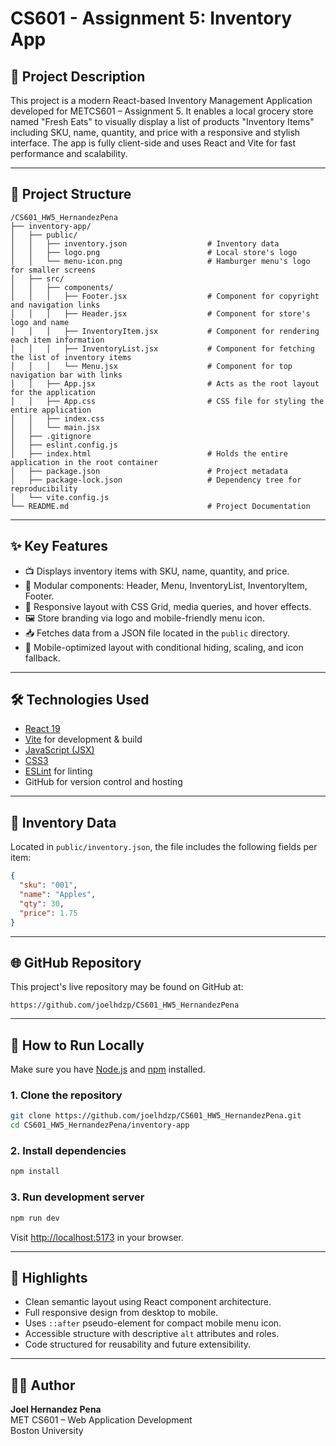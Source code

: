 # CS601 - Assignment 5: Inventory App

## 📄 Project Description
This project is a modern React-based Inventory Management Application developed for METCS601 – Assignment 5. It enables a local grocery store named "Fresh Eats" to visually display a list of products "Inventory Items" including SKU, name, quantity, and price with a responsive and stylish interface. The app is fully client-side and uses React and Vite for fast performance and scalability.

---

## 📁 Project Structure

```
/CS601_HW5_HernandezPena
├── inventory-app/
│   ├── public/
│   │   ├── inventory.json                  # Inventory data
│   │   ├── logo.png                        # Local store's logo
│   │   └── menu-icon.png                   # Hamburger menu's logo for smaller screens
│   ├── src/
│   │   ├── components/
│   │   │   ├── Footer.jsx                  # Component for copyright and navigation links
│   │   │   ├── Header.jsx                  # Component for store's logo and name
│   │   │   ├── InventoryItem.jsx           # Component for rendering each item information
│   │   │   ├── InventoryList.jsx           # Component for fetching the list of inventory items
│   │   │   └── Menu.jsx                    # Component for top navigation bar with links
│   │   ├── App.jsx                         # Acts as the root layout for the application
│   │   ├── App.css                         # CSS file for styling the entire application
│   │   ├── index.css
│   │   └── main.jsx
│   ├── .gitignore
│   ├── eslint.config.js
│   ├── index.html                          # Holds the entire application in the root container
│   ├── package.json                        # Project metadata
│   ├── package-lock.json                   # Dependency tree for reproducibility
│   └── vite.config.js
└── README.md                               # Project Documentation
```

---

## ✨ Key Features

- 📺 Displays inventory items with SKU, name, quantity, and price.
- 🧩 Modular components: Header, Menu, InventoryList, InventoryItem, Footer.
- 🎨 Responsive layout with CSS Grid, media queries, and hover effects.
- 🖼️ Store branding via logo and mobile-friendly menu icon.
- 📥 Fetches data from a JSON file located in the `public` directory.
- 📱 Mobile-optimized layout with conditional hiding, scaling, and icon fallback.

---

## 🛠️ Technologies Used

- [React 19](https://react.dev/)
- [Vite](https://vitejs.dev/) for development & build
- [JavaScript (JSX)](https://reactjs.org/docs/introducing-jsx.html)
- [CSS3](https://developer.mozilla.org/en-US/docs/Web/CSS)
- [ESLint](https://eslint.org/) for linting
- GitHub for version control and hosting

---

## 💾 Inventory Data

Located in `public/inventory.json`, the file includes the following fields per item:

```json
{
  "sku": "001",
  "name": "Apples",
  "qty": 30,
  "price": 1.75
}
```

---

## 🌐 GitHub Repository
This project's live repository may be found on GitHub at:
   ```
   https://github.com/joelhdzp/CS601_HW5_HernandezPena
   ```

---

## 🚀 How to Run Locally

Make sure you have [Node.js](https://nodejs.org/) and [npm](https://www.npmjs.com/) installed.

### 1. Clone the repository

```bash
git clone https://github.com/joelhdzp/CS601_HW5_HernandezPena.git
cd CS601_HW5_HernandezPena/inventory-app
```

### 2. Install dependencies

```bash
npm install
```

### 3. Run development server

```bash
npm run dev
```

Visit [http://localhost:5173](http://localhost:5173) in your browser.

---

## 🌟 Highlights

- Clean semantic layout using React component architecture.
- Full responsive design from desktop to mobile.
- Uses `::after` pseudo-element for compact mobile menu icon.
- Accessible structure with descriptive `alt` attributes and roles.
- Code structured for reusability and future extensibility.

---

## 👨‍💻 Author
**Joel Hernandez Pena**  
MET CS601 – Web Application Development  
Boston University
